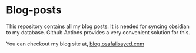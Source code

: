 # Blog-posts

This repository contains all my blog posts. It is needed for syncing obsidian to my database. Github Actions provides a very convenient solution for this.

You can checkout my blog site at, [blog.osafalisayed.com](https://blog.osafalisayed.com)